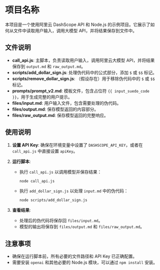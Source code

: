 # 项目名称

本项目是一个使用阿里云 DashScope API 和 Node.js 的示例项目。它展示了如何从文件中读取用户输入，调用大模型 API，并将结果保存到文件中。

## 文件说明

- **call_api.js**: 主脚本，负责读取用户输入，调用阿里云大模型 API，并将结果保存到 `output.md` 和 `raw_output.md`。
- **scripts/add_dollar_sign.js**: 处理伪代码中的公式部分，添加 `$` 或 `$$` 标记。
- **scripts/remove_dollar_sign.js**: （假设存在）用于移除伪代码中的 `$` 或 `$$` 标记。
- **prompts/prompt_v2.md**: 模板文件，包含占位符 `{{ input_suedo_code }}`，用于生成完整的用户提示。
- **files/input.md**: 用户输入文件，包含需要处理的伪代码。
- **files/output.md**: 保存模型返回的内容部分。
- **files/raw_output.md**: 保存模型返回的完整响应。

## 使用说明

1. **设置 API Key**: 确保在环境变量中设置了 `DASHSCOPE_API_KEY`，或者在 `call_api.js` 中直接设置 `apiKey`。

2. **运行脚本**:
   - 执行 `call_api.js` 以调用模型并保存结果：
     ```bash
     node call_api.js
     ```
   - 执行 `add_dollar_sign.js` 以处理 `input.md` 中的伪代码：
     ```bash
     node scripts/add_dollar_sign.js
     ```

3. **查看结果**:
   - 处理后的伪代码将保存回 `files/input.md`。
   - 模型的输出将保存到 `files/output.md` 和 `files/raw_output.md`。

## 注意事项

- 确保在运行脚本前，所有必要的文件路径和 API Key 已正确配置。
- 需要安装 `openai` 和其他必要的 Node.js 模块，可以通过 `npm install` 安装。